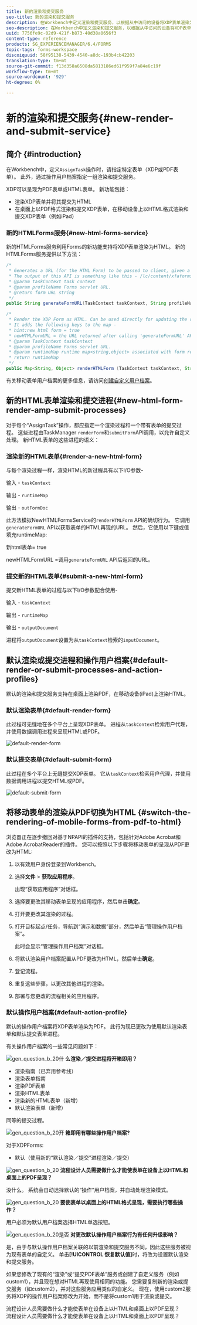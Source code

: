 ```yaml
---
title: 新的渲染和提交服务
seo-title: 新的渲染和提交服务
description: 在Workbench中定义渲染和提交服务，以根据从中访问的设备将XDP表单渲染为HTML或PDF。
seo-description: 在Workbench中定义渲染和提交服务，以根据从中访问的设备将XDP表单渲染为HTML或PDF。
uuid: 7756fe9c-02d9-421f-b873-40d38a0656f3
content-type: reference
products: SG_EXPERIENCEMANAGER/6.4/FORMS
topic-tags: forms-workspace
discoiquuid: 58f95138-5439-4540-a8dc-193b4cb42203
translation-type: tm+mt
source-git-commit: f13d358a6508da5813186ed61f959f7a84e6c19f
workflow-type: tm+mt
source-wordcount: '929'
ht-degree: 0%

---
```



# 新的渲染和提交服务{#new-render-and-submit-service}

## 简介 {#introduction}

在Workbench中，定义`AssignTask`操作时，请指定特定表单（XDP或PDF表单）。 此外，通过操作用户档案指定一组渲染和提交服务。

XDP可以呈现为PDF表单或HTML表单。 新功能包括：

* 渲染XDP表单并将其提交为HTML
* 在桌面上以PDF格式渲染和提交XDP表单，在移动设备上以HTML格式渲染和提交XDP表单（例如iPad）

### 新的HTMLForms服务{#new-html-forms-service}

新的HTMLForms服务利用Forms的新功能支持将XDP表单渲染为HTML。 新的HTMLForms服务提供以下方法：

```java
/*
 * Generates a URL (for the HTML Form) to be passed to client, given a TaskContext. 
 * The output of this API is something like this - /lc/content/xfaforms/profiles/default.ws.html?ContentRoot=repository://Applications/MyApplication/MyFolder&template=MyForm.xdp
 * @param taskContext task context
 * @param profileName Forms servlet URL.
 * @return form URL string
 */
public String generateFormURL(TaskContext taskContext, String profileName);

/*
 * Render the XDP Form as HTML. Can be used directly for updating the runtimeMap in render.
 * It adds the following keys to the map - 
 * hint:new html form = true
 * newHTMLFormURL = the URL returned after calling 'generateFormURL' API.
 * @param TaskContext taskContext
 * @param profileName Forms servlet URL.
 * @param runtimeMap runtime map<string,object> associated with form rendering.
 * return runtimeMap
 */
public Map<String, Object> renderHTMLForm (TaskContext taskContext, String profileName, Map<String,Object> runtimeMap);
```

有关移动表单用户档案的更多信息，请访问[创建自定义用户档案](/help/forms/using/custom-profile.md)。

## 新的HTML表单渲染和提交进程{#new-html-form-render-amp-submit-processes}

对于每个“AssignTask”操作，都应指定一个渲染过程和一个带有表单的提交过程。 这些进程由TaskManager `renderForm`和`submitForm`API调用，以允许自定义处理。 新HTML表单的这些进程的语义：

### 渲染新的HTML表单{#render-a-new-html-form}

与每个渲染过程一样，渲染HTML的新过程具有以下I/O参数-

输入 - `taskContext`

输出 - `runtimeMap`

输出 - `outFormDoc`

此方法模拟NewHTMLFormsService的`renderHTMLForm` API的确切行为。 它调用`generateFormURL` API以获取表单的HTML再现的URL。 然后，它使用以下键或值填充runtimeMap:

新html表单= true

newHTMLFormURL =调用`generateFormURL` API后返回的URL。

### 提交新的HTML表单{#submit-a-new-html-form}

提交新HTML表单的过程与以下I/O参数配合使用-

输入 - `taskContext`

输出 - `runtimeMap`

输出 - `outputDocument`

进程将`outputDocument`设置为从`taskContext`检索的`inputDocument`。

## 默认渲染或提交进程和操作用户档案{#default-render-or-submit-processes-and-action-profiles}

默认的渲染和提交服务支持在桌面上渲染PDF，在移动设备(iPad)上渲染HTML。

### 默认渲染表单{#default-render-form}

此过程可无缝地在多个平台上呈现XDP表单。 进程从`taskContext`检索用户代理，并使用数据调用进程来呈现HTML或PDF。

![default-render-form](assets/default-render-form.png)

### 默认提交表单{#default-submit-form}

此过程在多个平台上无缝提交XDP表单。 它从`taskContext`检索用户代理，并使用数据调用进程以提交HTML或PDF。

![default-submit-form](assets/default-submit-form.png)

## 将移动表单的渲染从PDF切换为HTML {#switch-the-rendering-of-mobile-forms-from-pdf-to-html}

浏览器正在逐步撤回对基于NPAPI的插件的支持，包括针对Adobe Acrobat和Adobe AcrobatReader的插件。 您可以按照以下步骤将移动表单的呈现从PDF更改为HTML:

1. 以有效用户身份登录到Workbench。
1. 选择&#x200B;**文件** > **获取应用程序**。

   出现“获取应用程序”对话框。

1. 选择要更改其移动表单呈现的应用程序，然后单击&#x200B;**确定**。
1. 打开要更改其渲染的过程。
1. 打开目标起点/任务，导航到“演示和数据”部分，然后单击“管理操作用户档案”**。**

   此时会显示“管理操作用户档案”对话框。
1. 将默认渲染用户档案配置从PDF更改为HTML，然后单击&#x200B;**确定**。
1. 登记流程。
1. 重复这些步骤，以更改其他进程的渲染。
1. 部署与您更改的流程相关的应用程序。

### 默认操作用户档案{#default-action-profile}

默认的操作用户档案将XDP表单渲染为PDF。 此行为现已更改为使用默认渲染表单和默认提交表单进程。

有关操作用户档案的一些常见问题如下：

![gen_question_b_20什](assets/gen_question_b_20.png) **么渲染／提交进程将开箱即用？**

* 渲染指南（已弃用参考线）
* 渲染表单指南
* 渲染PDF表单
* 渲染HTML表单
* 渲染新的HTML表单（新增）
* 默认渲染表单（新增）

同等的提交过程。

![gen_question_b_20开](assets/gen_question_b_20.png) **箱即用有哪些操作用户档案?**

对于XDPForms:

* 默认（使用新的“默认渲染／提交”进程渲染／提交）

![gen_question_b_20](assets/gen_question_b_20.png) **流程设计人员需要做什么才能使表单在设备上以HTML和桌面上的PDF呈现？**

没什么。 系统会自动选择默认的“操作”用户档案，并自动处理渲染模式。

![gen_question_b_20](assets/gen_question_b_20.png) **要使表单以桌面上的HTML格式呈现，需要执行哪些操作？**

用户必须为默认用户档案选择HTML单选按钮。

![gen_question_b_20是否](assets/gen_question_b_20.png) **对更改默认操作用户档案行为有任何升级影响？**

是，由于与默认操作用户档案关联的以前渲染和提交服务不同，因此这些服务被视为现有表单的自定义。 单击&#x200B;**[!UICONTROL 恢复默认值]**&#x200B;时，将改为设置默认渲染和提交服务。

如果您修改了现有的“渲染”或“提交PDF表单”服务或创建了自定义服务（例如custom1），并且现在想对HTML再现使用相同的功能。 您需要复制新的渲染或提交服务（如custom2），并对这些服务应用类似的自定义。 现在，使用custom2服务将XDP的操作用户档案修改为开始，而不是将custom1用于渲染或提交。

流程设计人员需要做什么才能使表单在设备上以HTML和桌面上以PDF呈现？\
流程设计人员需要做什么才能使表单在设备上以HTML和桌面上以PDF呈现？
